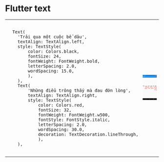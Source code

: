 # Flutter text

<table>

<td>
  <pre> 
  Text(
    'Trải qua một cuộc bể dâu',
    textAlign: TextAlign.left,
    style: TextStyle(
        color: Colors.black,
        fontSize: 24,
        fontWeight: FontWeight.bold,
        letterSpacing: 2.0,
        wordSpacing: 15.0,
        ),
    ),
    Text(
        'Những điểu trông thấy mà đau đớn lòng',
        textAlign: TextAlign.right,
        style: TextStyle(
            color: Colors.red,
            fontSize: 32,
            fontWeight: FontWeight.w500,
            fontStyle: FontStyle.italic,
            letterSpacing: 2.0,
            wordSpacing: 30.0,
            decoration: TextDecoration.lineThrough,
            ),
    ),
    </pre>
</td>
<td>
  <img src = "./images/Screenshot_1569558676.png" width="300">
</td>
</tr>
  </table>
